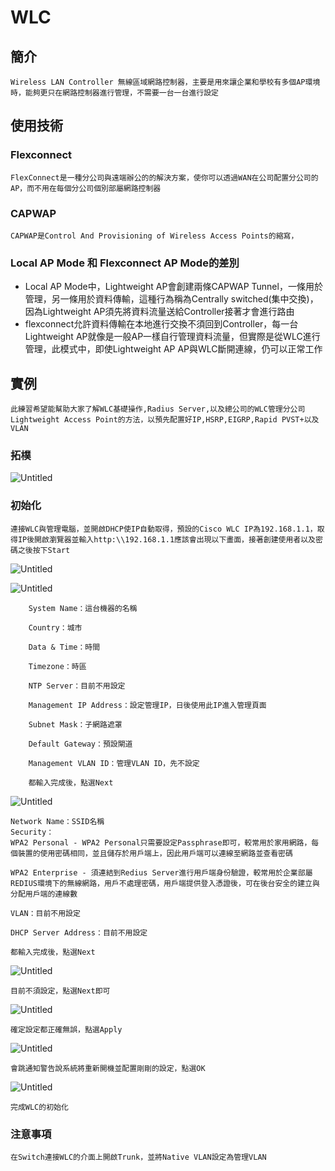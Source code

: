 # WLC

## 簡介 ##

    Wireless LAN Controller 無線區域網路控制器，主要是用來讓企業和學校有多個AP環境時，能夠更只在網路控制器進行管理，不需要一台一台進行設定
    
## 使用技術 ##

### Flexconnect ###
    
    FlexConnect是一種分公司與遠端辦公的的解決方案，使你可以透過WAN在公司配置分公司的AP，而不用在每個分公司個別部屬網路控制器
        
### CAPWAP ###
        
    CAPWAP是Control And Provisioning of Wireless Access Points的縮寫，
        
    
### Local AP Mode 和 Flexconnect AP Mode的差別 ###
- Local AP Mode中，Lightweight AP會創建兩條CAPWAP Tunnel，一條用於管理，另一條用於資料傳輸，這種行為稱為Centrally switched(集中交換)，因為Lightweight AP須先將資料流量送給Controller接著才會進行路由
- flexconnect允許資料傳輸在本地進行交換不須回到Controller，每一台Lightweight AP就像是一般AP一樣自行管理資料流量，但實際是從WLC進行管理，此模式中，即使Lightweight AP AP與WLC斷開連線，仍可以正常工作
    
## 實例 ##

    此練習希望能幫助大家了解WLC基礎操作,Radius Server,以及總公司的WLC管理分公司Lightweight Access Point的方法，以預先配置好IP,HSRP,EIGRP,Rapid PVST+以及VLAN

### 拓樸 ###

![Untitled](Topology1.png)

### 初始化 ###
        
    連接WLC與管理電腦，並開啟DHCP使IP自動取得，預設的Cisco WLC IP為192.168.1.1，取得IP後開啟瀏覽器並輸入http:\\192.168.1.1應該會出現以下畫面，接著創建使用者以及密碼之後按下Start
        
![Untitled](Untitled.png)
        
![Untitled](Untitled%201.png)

        System Name：這台機器的名稱
        
        Country：城市
        
        Data & Time：時間
        
        Timezone：時區
        
        NTP Server：目前不用設定
        
        Management IP Address：設定管理IP，日後使用此IP進入管理頁面
        
        Subnet Mask：子網路遮罩
        
        Default Gateway：預設閘道
        
        Management VLAN ID：管理VLAN ID，先不設定
        
        都輸入完成後，點選Next
![Untitled](Untitled%202.png) 

    Network Name：SSID名稱
    Security：
    WPA2 Personal - WPA2 Personal只需要設定Passphrase即可，較常用於家用網路，每個裝置的使用密碼相同，並且儲存於用戶端上，因此用戶端可以連線至網路並查看密碼
                
    WPA2 Enterprise - 須連結到Redius Server進行用戶端身份驗證，較常用於企業部屬REDIUS環境下的無線網路，用戶不處理密碼，用戶端提供登入憑證後，可在後台安全的建立與分配用戶端的連線數
                
    VLAN：目前不用設定
        
    DHCP Server Address：目前不用設定
        
    都輸入完成後，點選Next
        
![Untitled](Untitled%202.png)
        
    目前不須設定，點選Next即可
        
![Untitled](Untitled%203.png)
        
    確定設定都正確無誤，點選Apply 
        
![Untitled](Untitled%204.png)
        
    會跳通知警告說系統將重新開機並配置剛剛的設定，點選OK
        
![Untitled](Untitled%205.png)
        
    完成WLC的初始化
        
### 注意事項
        
    在Switch連接WLC的介面上開啟Trunk，並將Native VLAN設定為管理VLAN
        
    
